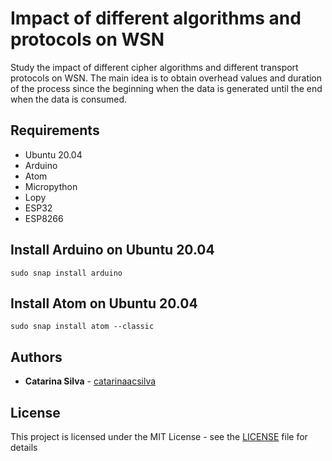 # Impact of different algorithms and protocols on WSN

Study the impact of different cipher algorithms and different transport protocols on WSN.
The main idea is to obtain overhead values and duration of the process since the beginning when the data is generated until the end when the data is consumed.


## Requirements

- Ubuntu 20.04
- Arduino
- Atom
- Micropython
- Lopy
- ESP32
- ESP8266

## Install Arduino on Ubuntu 20.04

`sudo snap install arduino`

## Install Atom on Ubuntu 20.04

`sudo snap install atom --classic`

## Authors

* **Catarina Silva** - [catarinaacsilva](https://github.com/catarinaacsilva)

## License

This project is licensed under the MIT License - see the [LICENSE](LICENSE) file for details